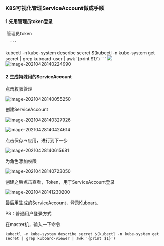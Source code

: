 ### K8S可视化管理ServiceAccount做成手顺

#### 1.先用管理员token登录

​     管理员token

      ```
kubectl -n kube-system describe secret $(kubectl -n kube-system get secret | grep kuboard-user | awk '{print $1}')
      ```
![](/docs/images/2021-02-05-09-43-46.png)
![image-20210428140224990](/docs/images/Kuboard/image-20210428140224990.png)

#### 2.生成特殊用的ServiceAccount

点击权限管理

![image-20210428140055250](/docs/images/Kuboard/image-20210428140055250.png)

创建ServiceAccount

![image-20210428140327926](/docs/images/Kuboard/image-20210428140327926.png)

![image-20210428140424614](/docs/images/Kuboard/image-20210428140424614.png)

点击保存->应用，进行到下一步

![image-20210428140615681](/docs/images/Kuboard/image-20210428140615681.png)

为角色添加权限

![image-20210428140723050](/docs/images/Kuboard/image-20210428140723050.png)

创建之后点击查看，Token，用于ServiceAccount登录

![image-20210428141230200](/docs/images/Kuboard/image-20210428141230200.png)

最后用生成的ServiceAccount，登录Kuboart。



PS：普通用户登录方式

在master机，输入一下命令

```
kubectl -n kube-system describe secret $(kubectl -n kube-system get secret | grep kuboard-viewer | awk '{print $1}')
```

